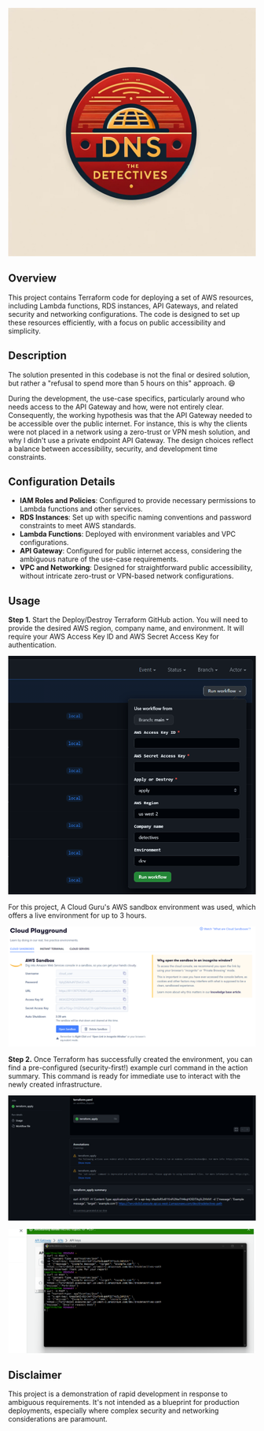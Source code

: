 ![Logo](images/logo.png)

## Overview

This project contains Terraform code for deploying a set of AWS resources, including Lambda functions, RDS instances, API Gateways, and related security and networking configurations. The code is designed to set up these resources efficiently, with a focus on public accessibility and simplicity.

## Description

The solution presented in this codebase is not the final or desired solution, but rather a "refusal to spend more than 5 hours on this" approach. 😄

During the development, the use-case specifics, particularly around who needs access to the API Gateway and how, were not entirely clear. Consequently, the working hypothesis was that the API Gateway needed to be accessible over the public internet. For instance, this is why the clients were not placed in a network using a zero-trust or VPN mesh solution, and why I didn't use a private endpoint API Gateway. The design choices reflect a balance between accessibility, security, and development time constraints.

## Configuration Details

- **IAM Roles and Policies**: Configured to provide necessary permissions to Lambda functions and other services.
- **RDS Instances**: Set up with specific naming conventions and password constraints to meet AWS standards.
- **Lambda Functions**: Deployed with environment variables and VPC configurations.
- **API Gateway**: Configured for public internet access, considering the ambiguous nature of the use-case requirements.
- **VPC and Networking**: Designed for straightforward public accessibility, without intricate zero-trust or VPN-based network configurations.

## Usage

**Step 1.** Start the Deploy/Destroy Terraform GitHub action. You will need to provide the desired AWS region, company name, and environment. It will require your AWS Access Key ID and AWS Secret Access Key for authentication.

![Usage Image](images/proof_1.png)

For this project, A Cloud Guru's AWS sandbox environment was used, which offers a live environment for up to 3 hours.

![Usage Image](images/proof_5.png)

**Step 2.** Once Terraform has successfully created the environment, you can find a pre-configured (security-first!) example curl command in the action summary. This command is ready for immediate use to interact with the newly created infrastructure.

![Usage Image](images/proof_6.png)

![Usage Image](images/proof_4.png)


## Disclaimer

This project is a demonstration of rapid development in response to ambiguous requirements. It's not intended as a blueprint for production deployments, especially where complex security and networking considerations are paramount.
